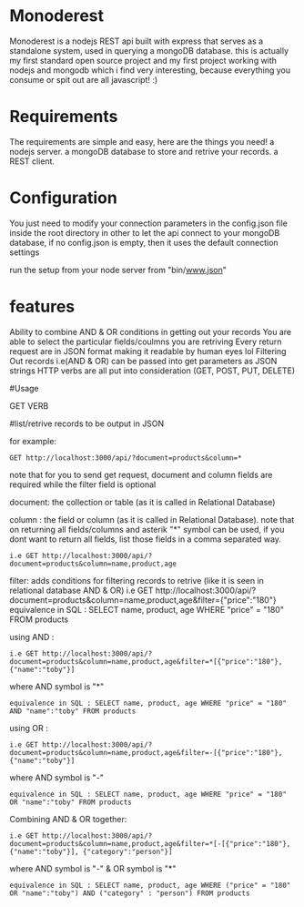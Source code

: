 # Monoderest
Monoderest is a nodejs REST api built with express that serves as a standalone system,  used in querying a mongoDB database.
this is actually my first standard open source project and my first project working with nodejs and mongodb which i find very interesting, because everything you consume or spit out are all javascript! :)


# Requirements
The requirements are simple and easy, here are the things you need!
a nodejs server.
a mongoDB database to store and retrive your records.
a REST client.


# Configuration

You just need to modify your connection parameters in the config.json file inside the root directory in other to let the api connect to your mongoDB database, if no config.json is empty, then it uses the default connection settings

run the setup from your node server from "bin/www.json"


# features

Ability to combine AND & OR conditions in getting out your records
You are able to select the particular fields/coulmns you are retriving
Every return request are in JSON format making it readable by human eyes lol
Filtering Out records i.e(AND & OR) can be passed into get parameters as JSON strings
HTTP verbs are all put into consideration (GET, POST, PUT, DELETE)



#Usage

GET VERB

#list/retrive records to be output in JSON

for example:
```
GET http://localhost:3000/api/?document=products&column=*
```

note that for you to send get request, document and column fields are required while the filter field is optional

document: the collection or table (as it is called in Relational Database) 

column : the field or column (as it is called in Relational Database). note that on returning all fields/columns and asterik "*" symbol can be used, if you dont want to return all fields, list those fields in a comma separated way.
```
i.e GET http://localhost:3000/api/?document=products&column=name,product,age
```

filter: adds conditions for filtering records to retrive (like it is seen in relational database AND & OR)
i.e GET http://localhost:3000/api/?document=products&column=name,product,age&filter={"price":"180"}
equivalence in SQL : SELECT name, product, age WHERE "price" = "180" FROM products

using AND :
```
i.e GET http://localhost:3000/api/?document=products&column=name,product,age&filter=*[{"price":"180"},{"name":"toby"}]
```
where AND symbol is "*"
```
equivalence in SQL : SELECT name, product, age WHERE "price" = "180" AND "name":"toby" FROM products
```

using OR :
```
i.e GET http://localhost:3000/api/?document=products&column=name,product,age&filter=-[{"price":"180"},{"name":"toby"}]
```
where AND symbol is "-"
```
equivalence in SQL : SELECT name, product, age WHERE "price" = "180" OR "name":"toby" FROM products
```

Combining AND & OR together:
```
i.e GET http://localhost:3000/api/?document=products&column=name,product,age&filter=*[-[{"price":"180"},{"name":"toby"}], {"category":"person"}]
```
where AND symbol is "-" & OR symbol is "*"
```
equivalence in SQL : SELECT name, product, age WHERE ("price" = "180" OR "name":"toby") AND ("category" : "person") FROM products
```






